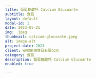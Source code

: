 ```yaml
---
title: 葡萄糖酸钙 Calcium Glucoante
subtitle: 食品
layout: default
modal-id: 1
date: 2023-05-21
img: .jpeg
thumbnail: calcium-glucoante.jpeg
alt: image-alt
project-date: 2023
client: 安徽珞珞食品有限公司
category: 食品
description: 葡萄糖酸钙 Calcium Glucoante
enabled: true

---
```

